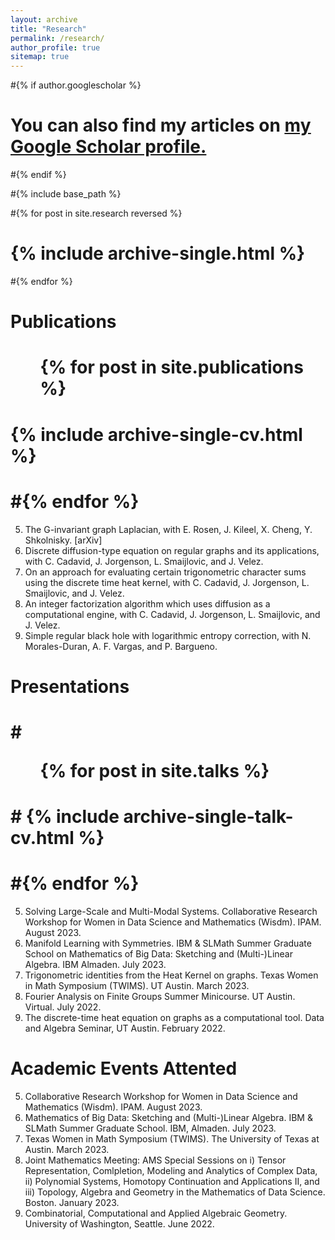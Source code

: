 ```yaml
---
layout: archive
title: "Research"
permalink: /research/
author_profile: true
sitemap: true
---
```


#{% if author.googlescholar %}
#  You can also find my articles on <u><a href="{{author.googlescholar}}">my Google Scholar profile</a>.</u>
#{% endif %}

#{% include base_path %}

#{% for post in site.research reversed %}
#  {% include archive-single.html %}
#{% endfor %}

Publications
======
# <ul>{% for post in site.publications %}
# {% include archive-single-cv.html %}
#  #{% endfor %}</ul>
5. The G-invariant graph Laplacian, with E. Rosen, J. Kileel, X. Cheng, Y. Shkolnisky. [arXiv]
4. Discrete diffusion-type equation on regular graphs and its applications, with C. Cadavid, J. Jorgenson, L. Smaijlovic, and J. Velez. 
3. On an approach for evaluating certain trigonometric character sums using the discrete time heat kernel, with C. Cadavid, J. Jorgenson, L. Smaijlovic, and J. Velez. 
2. An integer factorization algorithm which uses diffusion as a computational engine, with C. Cadavid, J. Jorgenson, L. Smaijlovic, and J. Velez. 
1. Simple regular black hole with logarithmic entropy correction, with N. Morales-Duran, A. F. Vargas, and P. Bargueno.

Presentations
====
#  #<ul>{% for post in site.talks %}
#  #  {% include archive-single-talk-cv.html %}
#  #{% endfor %}</ul>
5. Solving Large-Scale and Multi-Modal Systems. Collaborative Research Workshop for Women in Data Science and Mathematics (Wisdm). IPAM. August 2023. 
4. Manifold Learning with Symmetries. IBM & SLMath Summer Graduate School on Mathematics of Big Data: Sketching and (Multi-)Linear Algebra.  IBM Almaden. July 2023.
3. Trigonometric identities from the Heat Kernel on graphs. Texas Women in Math Symposium (TWIMS). UT Austin. March 2023.
2. Fourier Analysis on Finite Groups Summer Minicourse. UT Austin. Virtual. July 2022.
1. The discrete-time heat equation on graphs as a computational tool. Data and Algebra Seminar, UT Austin. February 2022.

Academic Events Attented
======
5. Collaborative Research Workshop for Women in Data Science and Mathematics (Wisdm). IPAM. August 2023. 
4. Mathematics of Big Data: Sketching and (Multi-)Linear Algebra. IBM & SLMath Summer Graduate School. IBM, Almaden. July 2023.
3. Texas Women in Math Symposium (TWIMS). The University of Texas at Austin. March 2023.
2. Joint Mathematics Meeting: AMS Special Sessions on i) Tensor Representation, Comlpletion, Modeling and Analytics of Complex Data, ii) Polynomial Systems, Homotopy Continuation and Applications II, and iii) Topology, Algebra and Geometry in the Mathematics of Data Science. Boston. January 2023.
1. Combinatorial, Computational and Applied Algebraic Geometry. University of Washington, Seattle. June 2022.




